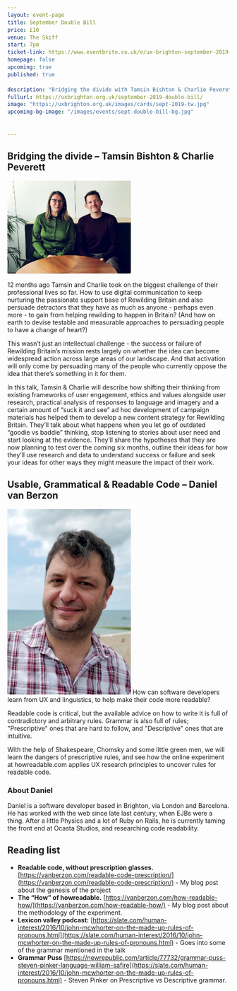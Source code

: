 ```yaml
---
layout: event-page	
title: September Double Bill
price: £10
venue: The Skiff
start: 7pm
ticket-link: https://www.eventbrite.co.uk/e/ux-brighton-september-2019-double-bill-tickets-66206211561#tickets
homepage: false
upcoming: true
published: true

description: "Bridging the divide with Tamsin Bishton & Charlie Peverett and Usable, Grammatical & Readable Code with Daniel van Berzon"
fullurl: https://uxbrighton.org.uk/september-2019-double-bill/
image: "https://uxbrighton.org.uk/images/cards/sept-2019-tw.jpg"
upcoming-bg-image: "/images/events/sept-double-bill-bg.jpg"


---
```


## Bridging the divide – Tamsin Bishton & Charlie Peverett


<img src="/images/events/Tamsin-and-Charlie.jpg" width="280" class="talk__thumb" style="border-radius: 2px;">

12 months ago Tamsin and Charlie took on the biggest challenge of their professional lives so far. How to use digital communication to keep nurturing the passionate support base of Rewilding Britain and also persuade detractors that they have as much as anyone - perhaps even more - to gain from helping rewilding to happen in Britain? (And how on earth to devise testable and measurable approaches to persuading people to have a change of heart?)

This wasn’t just an intellectual challenge - the success or failure of Rewilding Britain’s mission rests largely on whether the idea can become widespread action across large areas of our landscape. And that activation will only come by persuading many of the people who currently oppose the idea that there’s something in it for them.

In this talk, Tamsin & Charlie will describe how shifting their thinking from existing frameworks of user engagement, ethics and values alongside user research, practical analysis of responses to language and imagery and a certain amount of “suck it and see” ad hoc development of campaign materials has helped them to develop a new content strategy for Rewilding Britain. They’ll talk about what happens when you let go of outdated “goodie vs baddie” thinking, stop listening to stories about user need and start looking at the evidence. They’ll share the hypotheses that they are now planning to test over the coming six months, outline their ideas for how they’ll use research and data to understand success or failure and seek your ideas for other ways they might measure the impact of their work.   

## Usable, Grammatical & Readable Code – Daniel van Berzon
<img src="/images/events/Daniel-van-Berzon.jpg" width="280" class="talk__thumb" style="border-radius: 2px;">
How can software developers learn from UX and linguistics, to help make their code more readable?

Readable code is critical, but the available advice on how to write it is full of contradictory and arbitrary rules. Grammar is also full of rules; "Prescriptive" ones that are hard to follow, and "Descriptive" ones that are intuitive.

With the help of Shakespeare, Chomsky and some little green men, we will learn the dangers of prescriptive rules, and see how the online experiment at howreadable.com applies UX research principles to uncover rules for readable code.

### About Daniel
Daniel is a software developer based in Brighton, via London and Barcelona. He has worked with the web since late last century, when EJBs were a thing. After a little Physics and a lot of Ruby on Rails, he is currently taming the front end at Ocasta Studios, and researching code readability.

## Reading list
- **Readable code, without prescription glasses.** [https://vanberzon.com/readable-code-prescription/](https://vanberzon.com/readable-code-prescription/) - My blog post about the genesis of the project
- **The “How” of howreadable.** [https://vanberzon.com/how-readable-how/](https://vanberzon.com/how-readable-how/) - My blog post about the methodology of the experiment.
- **Lexicon valley podcast:** 
[https://slate.com/human-interest/2016/10/john-mcwhorter-on-the-made-up-rules-of-pronouns.html](https://slate.com/human-interest/2016/10/john-mcwhorter-on-the-made-up-rules-of-pronouns.html) - Goes into some of the grammar mentioned in the talk
- **Grammar Puss**
[https://newrepublic.com/article/77732/grammar-puss-steven-pinker-language-william-safire](https://slate.com/human-interest/2016/10/john-mcwhorter-on-the-made-up-rules-of-pronouns.html) - Steven Pinker on Prescriptive vs Descriptive grammar.

